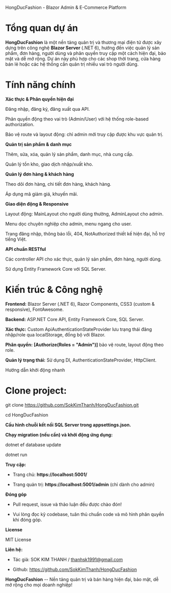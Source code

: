 HongDucFashion - Blazor Admin & E-Commerce Platform

Tổng quan dự án
===============

**HongDucFashion** là một nền tảng quản trị và thương mại điện tử được xây dựng trên công nghệ **Blazor Server** (.NET 6), hướng đến việc quản lý sản phẩm, đơn hàng, người dùng và phân quyền truy cập một cách hiện đại, bảo mật và dễ mở rộng. Dự án này phù hợp cho các shop thời trang, cửa hàng bán lẻ hoặc các hệ thống cần quản trị nhiều vai trò người dùng.

Tính năng chính
===============

**Xác thực & Phân quyền hiện đại**

Đăng nhập, đăng ký, đăng xuất qua API.

Phân quyền động theo vai trò (Admin/User) với hệ thống role-based authorization.

Bảo vệ route và layout động: chỉ admin mới truy cập được khu vực quản trị.

**Quản trị sản phẩm & danh mục**

Thêm, sửa, xóa, quản lý sản phẩm, danh mục, nhà cung cấp.

Quản lý tồn kho, giao dịch nhập/xuất kho.

**Quản lý đơn hàng & khách hàng**

Theo dõi đơn hàng, chi tiết đơn hàng, khách hàng.

Áp dụng mã giảm giá, khuyến mãi.

**Giao diện động & Responsive**

Layout động: MainLayout cho người dùng thường, AdminLayout cho admin.

Menu dọc chuyên nghiệp cho admin, menu ngang cho user.

Trang đăng nhập, thông báo lỗi, 404, NotAuthorized thiết kế hiện đại, hỗ trợ tiếng Việt.

**API chuẩn RESTful**

Các controller API cho xác thực, quản lý sản phẩm, đơn hàng, người dùng.

Sử dụng Entity Framework Core với SQL Server.

**Kiến trúc & Công nghệ**
=========================

**Frontend:** Blazor Server (.NET 6), Razor Components, CSS3 (custom & responsive), FontAwesome.

**Backend:** ASP.NET Core API, Entity Framework Core, SQL Server.

**Xác thực:** Custom ApiAuthenticationStateProvider lưu trạng thái đăng nhập/role qua localStorage, đồng bộ với Blazor.

**Phân quyền:** **[Authorize(Roles = "Admin")]** bảo vệ route, layout động theo role.

**Quản lý trạng thái:** Sử dụng DI, AuthenticationStateProvider, HttpClient.

Hướng dẫn khởi động nhanh

Clone project:
==============

git clone https://github.com/SokKimThanh/HongDucFashion.git

cd HongDucFashion

**Cấu hình chuỗi kết nối SQL Server trong appsettings.json.**

**Chạy migration (nếu cần) và khởi động ứng dụng:**

dotnet ef database update

dotnet run

**Truy cập:**

- Trang chủ: **https://localhost:5001/**

- Trang quản trị: **https://localhost:5001/admin** (chỉ dành cho admin)

**Đóng góp**

- Pull request, issue và thảo luận đều được chào đón!

- Vui lòng đọc kỹ codebase, tuân thủ chuẩn code và mô hình phân quyền khi đóng góp.

**License**

MIT License

**Liên hệ:**

- Tác giả: SOK KIM THANH / thanhsk1991@gmail.com

- Github: https://github.com/SokKimThanh/HongDucFashion

**HongDucFashion** -- Nền tảng quản trị và bán hàng hiện đại, bảo mật, dễ mở rộng cho mọi doanh nghiệp!
